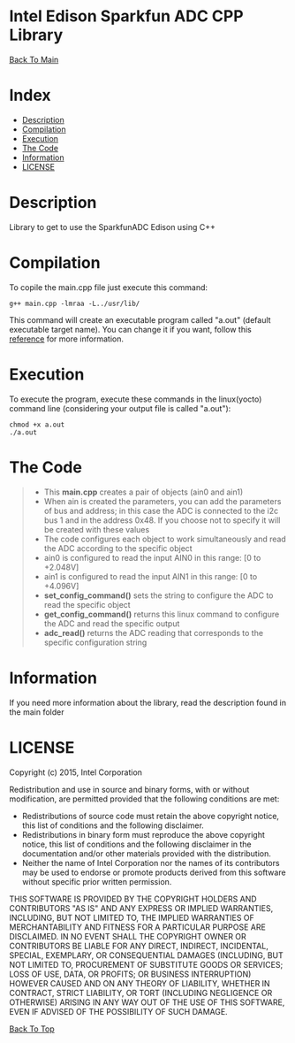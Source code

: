 Intel Edison Sparkfun ADC CPP Library
===================

[Back To Main](../README.md)

Index
=================

  * [Description](#description)
  * [Compilation](#compilation)
  * [Execution](#execution)
  * [The Code](#the-code)
  * [Information](#information)
  * [LICENSE](#license)
  
Description
===================
Library to get to use the SparkfunADC Edison using C++

Compilation
===================
To copile the main.cpp file just execute this command:

```
g++ main.cpp -lmraa -L../usr/lib/
```
This command will create an executable program called "a.out" (default executable target name).
You can change it if you want, follow this [reference](http://www.cs.fsu.edu/~jestes/howto/g++compiling.txt) for more information.

Execution
=================
To execute the program, execute these commands in the linux(yocto) command line (considering your output file is called "a.out"):

```
chmod +x a.out
./a.out
```
The Code
===================
> - This **main.cpp** creates a pair of objects (ain0 and ain1)
> - When ain is created the parameters, you can add the parameters of bus and address; in this case the ADC is connected to the i2c bus 1 and in the address 0x48. If you choose not to specify it will be created with these values
> - The code configures each object to work simultaneously and read the ADC according to the specific object
> - ain0 is configured to read the input AIN0 in this range: [0 to +2.048V]
> - ain1 is configured to read the input AIN1 in this range: [0 to +4.096V]
> - **set_config_command()** sets the string to configure the ADC to read the specific object
> - **get_config_command()** returns this linux command to configure the ADC and read the specific output
> - **adc_read()** returns the ADC reading that corresponds to the specific configuration string

Information
===================
If you need more information about the library, read the description found in the main folder

LICENSE
=================

Copyright (c) 2015, Intel Corporation

Redistribution and use in source and binary forms, with or without modification,
are permitted provided that the following conditions are met:

* Redistributions of source code must retain the above copyright notice,
  this list of conditions and the following disclaimer.
* Redistributions in binary form must reproduce the above copyright notice,
  this list of conditions and the following disclaimer in the documentation
  and/or other materials provided with the distribution.
* Neither the name of Intel Corporation nor the names of its contributors
  may be used to endorse or promote products derived from this software
  without specific prior written permission.

THIS SOFTWARE IS PROVIDED BY THE COPYRIGHT HOLDERS AND CONTRIBUTORS "AS IS" AND
ANY EXPRESS OR IMPLIED WARRANTIES, INCLUDING, BUT NOT LIMITED TO, THE IMPLIED
WARRANTIES OF MERCHANTABILITY AND FITNESS FOR A PARTICULAR PURPOSE ARE
DISCLAIMED. IN NO EVENT SHALL THE COPYRIGHT OWNER OR CONTRIBUTORS BE LIABLE FOR
ANY DIRECT, INDIRECT, INCIDENTAL, SPECIAL, EXEMPLARY, OR CONSEQUENTIAL DAMAGES
(INCLUDING, BUT NOT LIMITED TO, PROCUREMENT OF SUBSTITUTE GOODS OR SERVICES;
LOSS OF USE, DATA, OR PROFITS; OR BUSINESS INTERRUPTION) HOWEVER CAUSED AND ON
ANY THEORY OF LIABILITY, WHETHER IN CONTRACT, STRICT LIABILITY, OR TORT
(INCLUDING NEGLIGENCE OR OTHERWISE) ARISING IN ANY WAY OUT OF THE USE OF THIS
SOFTWARE, EVEN IF ADVISED OF THE POSSIBILITY OF SUCH DAMAGE.



[Back To Top](#intel-edison-sparkfun-adc-cpp-library)
